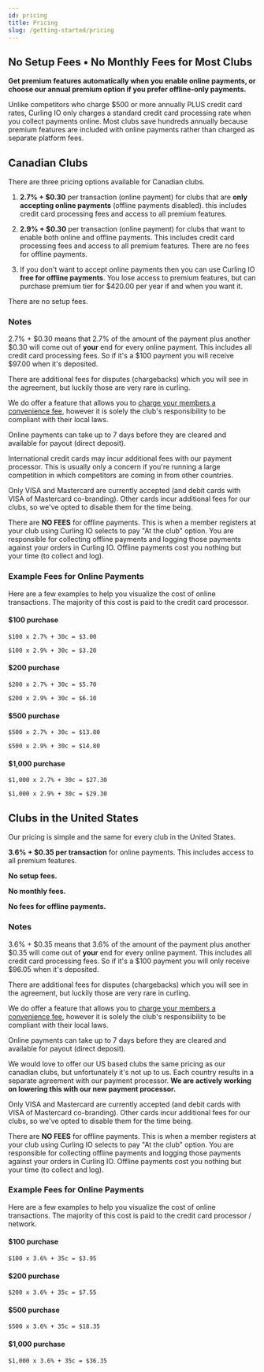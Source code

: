 ```yaml
---
id: pricing
title: Pricing
slug: /getting-started/pricing
---
```


## No Setup Fees • No Monthly Fees for Most Clubs

**Get premium features automatically when you enable online payments, or choose our annual premium option if you prefer offline-only payments.**

Unlike competitors who charge $500 or more annually PLUS credit card rates, Curling IO only charges a standard credit card processing rate when you collect payments online. Most clubs save hundreds annually because premium features are included with online payments rather than charged as separate platform fees.

## Canadian Clubs

There are three pricing options available for Canadian clubs.

1. **2.7% + $0.30** per transaction (online payment) for clubs that are **only accepting online payments** (offline payments disabled). this includes credit card processing fees and access to all premium features.

2. **2.9% + $0.30** per transaction (online payment) for clubs that want to enable both online and offline payments. This includes credit card processing fees and access to all premium features. There are no fees for offline payments.

3. If you don't want to accept online payments then you can use Curling IO **free for offline payments**. You lose access to premium features, but can purchase premium tier for $420.00 per year if and when you want it.

There are no setup fees.

### Notes

2.7% + $0.30 means that 2.7% of the amount of the payment plus another $0.30 will come out of **your** end for every online payment.
This includes all credit card processing fees.
So if it's a $100 payment you will receive $97.00 when it's deposited.

There are additional fees for disputes (chargebacks) which you will see in the agreement, but luckily those are very rare in curling.

We do offer a feature that allows you to [charge your members a convenience fee](/docs/club-management/settings#convenience-fee--surcharge), however it is solely the club's responsibility to be compliant with their local laws.

Online payments can take up to 7 days before they are cleared and available for payout (direct deposit).

International credit cards may incur additional fees with our payment processor.
This is usually only a concern if you're running a large competition in which competitors are coming in from other countries.

Only VISA and Mastercard are currently accepted (and debit cards with VISA of Mastercard co-branding).
Other cards incur additional fees for our clubs, so we've opted to disable them for the time being.

There are **NO FEES** for offline payments. This is when a member registers at your club using Curling IO selects to pay "At the club" option.
You are responsible for collecting offline payments and logging those payments against your orders in Curling IO.
Offline payments cost you nothing but your time (to collect and log).

### Example Fees for Online Payments

Here are a few examples to help you visualize the cost of online transactions.
The majority of this cost is paid to the credit card processor.

#### $100 purchase

`$100 x 2.7% + 30c = $3.00`

`$100 x 2.9% + 30c = $3.20`

#### $200 purchase

`$200 x 2.7% + 30c = $5.70`

`$200 x 2.9% + 30c = $6.10`

#### $500 purchase

`$500 x 2.7% + 30c = $13.80`

`$500 x 2.9% + 30c = $14.80`

#### $1,000 purchase

`$1,000 x 2.7% + 30c = $27.30`

`$1,000 x 2.9% + 30c = $29.30`


## Clubs in the United States

Our pricing is simple and the same for every club in the United States.

**3.6% + $0.35 per transaction** for online payments. This includes access to all premium features.

**No setup fees.**

**No monthly fees.**

**No fees for offline payments.**

### Notes

3.6% + $0.35 means that 3.6% of the amount of the payment plus another $0.35 will come out of **your** end for every online payment.
This includes all credit card processing fees.
So if it's a $100 payment you will only receive $96.05 when it's deposited.

There are additional fees for disputes (chargebacks) which you will see in the agreement, but luckily those are very rare in curling.

We do offer a feature that allows you to [charge your members a convenience fee](/docs/club-management/settings#convenience-fee--surcharge), however it is solely the club's responsibility to be compliant with their local laws.

Online payments can take up to 7 days before they are cleared and available for payout (direct deposit).

We would love to offer our US based clubs the same pricing as our canadian clubs, but unfortunately it's not up to us. Each country results in a separate agreement with our payment processor. **We are actively working on lowering this with our new payment processor.**

Only VISA and Mastercard are currently accepted (and debit cards with VISA of Mastercard co-branding).
Other cards incur additional fees for our clubs, so we've opted to disable them for the time being.

There are **NO FEES** for offline payments. This is when a member registers at your club using Curling IO selects to pay "At the club" option.
You are responsible for collecting offline payments and logging those payments against your orders in Curling IO.
Offline payments cost you nothing but your time (to collect and log).

### Example Fees for Online Payments

Here are a few examples to help you visualize the cost of online transactions.
The majority of this cost is paid to the credit card processor / network.

#### $100 purchase

`$100 x 3.6% + 35c = $3.95`

#### $200 purchase

`$200 x 3.6% + 35c = $7.55`

#### $500 purchase

`$500 x 3.6% + 35c = $18.35`

#### $1,000 purchase

`$1,000 x 3.6% + 35c = $36.35`
